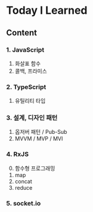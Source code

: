 # Today I Learned

## Content

### 1. JavaScript
1. 화살표 함수
2. 콜백, 프라미스

### 2. TypeScript
1. 유틸리티 타입

### 3. 설계, 디자인 패턴
1. 옵저버 패턴 / Pub-Sub
2. MVVM / MVP / MVI

### 4. RxJS
0. 함수형 프로그래밍
1. map
2. concat
3. reduce

### 5. socket.io
